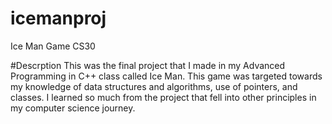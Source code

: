 # icemanproj
Ice Man Game CS30

#Descrption
This was the final project that I made in my Advanced Programming in C++ class called Ice Man. This game was targeted towards my knowledge of data structures and algorithms, use of pointers, and classes. I learned so much from the project that fell into other principles in my computer science journey.
